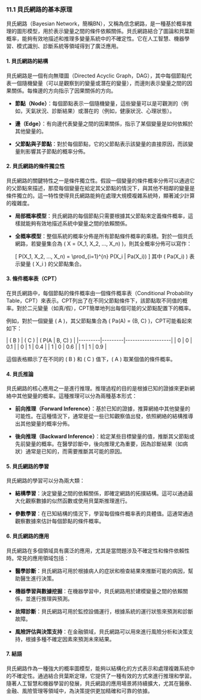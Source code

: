 ### 11.1 貝氏網路的基本原理

貝氏網路（Bayesian Network，簡稱BN），又稱為信念網路，是一種基於概率推理的圖形模型，用於表示變量之間的條件依賴關係。貝氏網路結合了圖論和貝葉斯概率，能夠有效地描述和推理多變量系統中的不確定性。它在人工智慧、機器學習、模式識別、診斷系統等領域得到了廣泛應用。

#### 1. 貝氏網路的結構

貝氏網路是一個有向無環圖（Directed Acyclic Graph，DAG），其中每個節點代表一個隨機變量（可以是觀察到的變量或潛在的變量），而邊則表示變量之間的因果關係。每條邊的方向指示了因果關係的方向。

- **節點（Node）**：每個節點表示一個隨機變量，這些變量可以是可觀測的（例如，天氣狀況、診斷結果）或潛在的（例如，健康狀況、心理狀態）。
  
- **邊（Edge）**：有向邊代表變量之間的因果關係，指示了某個變量是如何依賴於其他變量的。

- **父節點與子節點**：對於每個節點，它的父節點表示該變量的直接原因，而該變量則影響其子節點的概率分佈。

#### 2. 貝氏網路的條件獨立性

貝氏網路的關鍵特性之一是條件獨立性。假設一個變量的條件概率分佈可以通過它的父節點來描述，那麼每個變量在給定其父節點的情況下，與其他不相鄰的變量是條件獨立的。這一特性使得貝氏網路能夠在處理大規模複雜系統時，顯著減少計算的複雜度。

- **局部概率模型**：貝氏網路的每個節點只需要根據其父節點來定義條件概率，這樣就能夠有效地描述系統中變量之間的依賴關係。

- **全概率模型**：整個系統的概率分佈是所有節點條件概率的乘積。對於一個貝氏網路，若變量集合為 \( X = (X_1, X_2, ..., X_n) \)，則其全概率分佈可以寫作：
  
  \[
  P(X_1, X_2, ..., X_n) = \prod_{i=1}^{n} P(X_i | Pa(X_i))
  \]
  其中 \( Pa(X_i) \) 表示變量 \( X_i \) 的父節點集合。

#### 3. 條件概率表（CPT）

在貝氏網路中，每個節點的條件概率由一個條件概率表（Conditional Probability Table，CPT）來表示。CPT列出了在不同父節點條件下，該節點取不同值的概率。對於二元變量（如真/假），CPT簡單地列出每個可能的父節點配置下的概率。

例如，對於一個變量 \( A \)，其父節點集合為 \( Pa(A) = \{B, C\} \)，CPT可能看起來如下：

| \( B \) | \( C \) | \( P(A | B, C) \) |
|---------|---------|-------------------|
| 0       | 0       | 0.1               |
| 0       | 1       | 0.4               |
| 1       | 0       | 0.6               |
| 1       | 1       | 0.9               |

這個表格顯示了在不同的 \( B \) 和 \( C \) 值下，\( A \) 取某個值的條件概率。

#### 4. 貝氏推論

貝氏網路的核心應用之一是進行推理。推理過程的目的是根據已知的證據來更新網絡中其他變量的概率。這種推理可以分為兩種基本形式：

- **前向推理（Forward Inference）**：基於已知的證據，推算網絡中其他變量的可能性。在這種情況下，通常是從一些已知觀察值出發，依照網絡的結構推導出其他變量的概率分佈。

- **後向推理（Backward Inference）**：給定某些目標變量的值，推斷其父節點或先前變量的概率。在醫學診斷中，後向推理尤為重要，因為診斷結果（如病狀）通常是已知的，而需要推斷其可能的原因。

#### 5. 貝氏網路的學習

貝氏網路的學習可以分為兩大類：

- **結構學習**：決定變量之間的依賴關係，即確定網路的拓撲結構。這可以通過最大化觀察數據的似然函數或使用貝葉斯推理進行。

- **參數學習**：在已知結構的情況下，學習每個條件概率表的具體值。這通常通過觀察數據來估計每個節點的條件概率。

#### 6. 貝氏網路的應用

貝氏網路在多個領域具有廣泛的應用，尤其是當問題涉及不確定性和條件依賴性時。常見的應用領域包括：

- **醫學診斷**：貝氏網路可用於根據病人的症狀和檢查結果來推斷可能的病因，幫助醫生進行決策。

- **機器學習與數據挖掘**：在機器學習中，貝氏網路用於建模變量之間的依賴關係，並進行推理與預測。

- **故障診斷**：貝氏網路可用於監控設備運行，根據系統的運行狀態來預測和診斷故障。

- **風險評估與決策支持**：在金融領域，貝氏網路可以用來進行風險分析和決策支持，根據多種不確定因素來預測未來結果。

#### 7. 結語

貝氏網路作為一種強大的概率圖模型，能夠以結構化的方式表示和處理複雜系統中的不確定性。通過結合貝葉斯定理，它提供了一種有效的方式來進行推理和學習。隨著人工智慧和機器學習的發展，貝氏網路的應用場景將持續擴大，尤其在醫療、金融、風險管理等領域中，為決策提供更加精確和可靠的依據。
